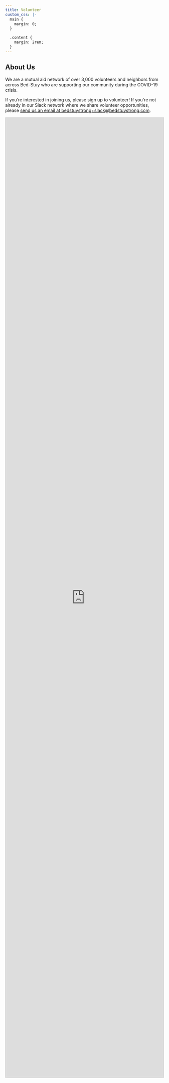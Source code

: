```yaml
---
title: Volunteer
custom_css: |-
  main {
    margin: 0;
  }

  .content {
    margin: 2rem;
  }
---
```

<div class="content">

## About Us

We are a mutual aid network of over 3,000 volunteers and neighbors from across Bed-Stuy who are supporting our community during the COVID-19 crisis.

If you’re interested in joining us, please sign up to volunteer! If you're not already in our Slack network where we share volunteer opportunities, please [send us an email at bedstuystrong+slack@bedstuystrong.com](mailto:bedstuystrong+slack@bedstuystrong.com).

</div>

<script src="https://static.airtable.com/js/embed/embed_snippet_v1.js"></script><iframe class="airtable-embed airtable-dynamic-height" src="https://airtable.com/embed/shrKMvyOmDArZ26kj?backgroundColor=redLight" frameborder="0" onmousewheel="" width="100%" height="3061" style="background: transparent; border: 1px solid #ccc;"></iframe>